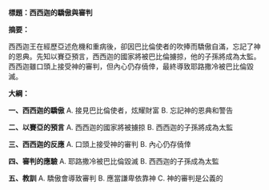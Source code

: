 **標題：西西迦的驕傲與審判**

**摘要：**

西西迦王在經歷亞述危機和重病後，卻因巴比倫使者的吹捧而驕傲自滿，忘記了神的恩典。先知以賽亞預言，西西迦的國家將被巴比倫擄掠，他的子孫將成為太監。西西迦雖口頭上接受神的審判，但內心仍存僥倖，最終導致耶路撒冷被巴比倫毀滅。

**大綱：**

**一、西西迦的驕傲**
    A. 接見巴比倫使者，炫耀財富
    B. 忘記神的恩典和警告

**二、以賽亞的預言**
    A. 西西迦的國家將被擄掠
    B. 西西迦的子孫將成為太監

**三、西西迦的反應**
    A. 口頭上接受神的審判
    B. 內心仍存僥倖

**四、審判的應驗**
    A. 耶路撒冷被巴比倫毀滅
    B. 西西迦的子孫成為太監

**五、教訓**
    A. 驕傲會導致審判
    B. 應當謙卑依靠神
    C. 神的審判是公義的